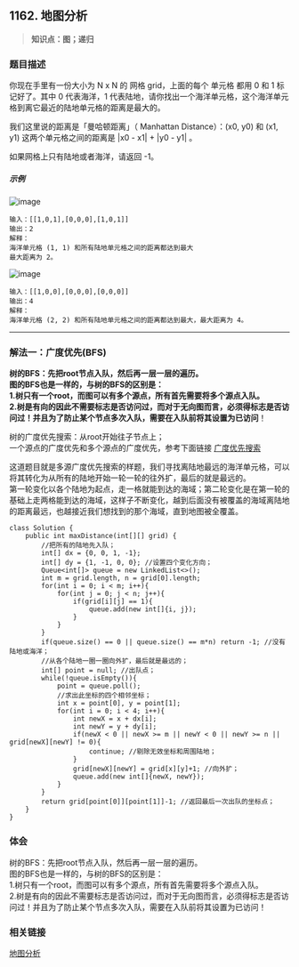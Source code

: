 ## 1162. 地图分析
> **知识点：图；递归**
### 题目描述

你现在手里有一份大小为 N x N 的 网格 grid，上面的每个 单元格 都用 0 和 1 标记好了。其中 0 代表海洋，1 代表陆地，请你找出一个海洋单元格，这个海洋单元格到离它最近的陆地单元格的距离是最大的。

我们这里说的距离是「曼哈顿距离」（ Manhattan Distance）：(x0, y0) 和 (x1, y1) 这两个单元格之间的距离是 |x0 - x1| + |y0 - y1| 。

如果网格上只有陆地或者海洋，请返回 -1。

##### 示例
![image](https://note.youdao.com/yws/public/resource/d7e7b9261eeda158304934942a33df1b/xmlnote/7188484B4F6842C3ACD5F8D47E11493F/11723)
```
输入：[[1,0,1],[0,0,0],[1,0,1]]
输出：2
解释： 
海洋单元格 (1, 1) 和所有陆地单元格之间的距离都达到最大
最大距离为 2。
```
![image](https://note.youdao.com/yws/public/resource/d7e7b9261eeda158304934942a33df1b/xmlnote/6A51FF0D8BD04480A7DE23480EDFE527/11726)
```
输入：[[1,0,0],[0,0,0],[0,0,0]]
输出：4
解释： 
海洋单元格 (2, 2) 和所有陆地单元格之间的距离都达到最大，最大距离为 4。
```
---
### 解法一：广度优先(BFS)    

**树的BFS：先把root节点入队，然后再一层一层的遍历。  
图的BFS也是一样的，与树的BFS的区别是：  
1.树只有一个root，而图可以有多个源点，所有首先需要将多个源点入队。  
2.树是有向的因此不需要标志是否访问过，而对于无向图而言，必须得标志是否访问过！并且为了防止某个节点多次入队，需要在入队前将其设置为已访问**！   

树的广度优先搜索：从root开始往子节点上；   
一个源点的广度优先和多个源点的广度优先，参考下面链接 [广度优先搜索](https://leetcode-cn.com/problems/as-far-from-land-as-possible/solution/zhen-liang-yan-sou-huan-neng-duo-yuan-kan-wan-miao/) 

这道题目就是多源广度优先搜索的样题，我们寻找离陆地最远的海洋单元格，可以将其转化为从所有的陆地开始一轮一轮的往外扩，最后的就是最远的。    
第一轮变化以各个陆地为起点，走一格就能到达的海域；第二轮变化是在第一轮的基础上走两格能到达的海域，这样子不断变化，越到后面没有被覆盖的海域离陆地的距离最远，也越接近我们想找到的那个海域，直到地图被全覆盖。

```
class Solution {
    public int maxDistance(int[][] grid) {
        //把所有的陆地先入队；
        int[] dx = {0, 0, 1, -1};
        int[] dy = {1, -1, 0, 0}; //设置四个变化方向；
        Queue<int[]> queue = new LinkedList<>();
        int m = grid.length, n = grid[0].length;
        for(int i = 0; i < m; i++){
            for(int j = 0; j < n; j++){
                if(grid[i][j] == 1){
                    queue.add(new int[]{i, j});
                }
            }
        }
        if(queue.size() == 0 || queue.size() == m*n) return -1; //没有陆地或海洋；
        //从各个陆地一圈一圈向外扩，最后就是最远的；
        int[] point = null; //出队点；
        while(!queue.isEmpty()){
            point = queue.poll();
            //求出此坐标的四个相邻坐标；
            int x = point[0], y = point[1];
            for(int i = 0; i < 4; i++){
                int newX = x + dx[i];
                int newY = y + dy[i];
                if(newX < 0 || newX >= m || newY < 0 || newY >= n || grid[newX][newY] != 0){
                    continue; //剔除无效坐标和周围陆地；
                }
                grid[newX][newY] = grid[x][y]+1; //向外扩；
                queue.add(new int[]{newX, newY});
            }
        }
        return grid[point[0]][point[1]]-1; //返回最后一次出队的坐标点；
    }
}
```
### 体会
树的BFS：先把root节点入队，然后再一层一层的遍历。  
图的BFS也是一样的，与树的BFS的区别是：  
1.树只有一个root，而图可以有多个源点，所有首先需要将多个源点入队。  
2.树是有向的因此不需要标志是否访问过，而对于无向图而言，必须得标志是否访问过！并且为了防止某个节点多次入队，需要在入队前将其设置为已访问！  

### 相关链接  
[地图分析](https://leetcode-cn.com/problems/as-far-from-land-as-possible/solution/jian-dan-java-miao-dong-tu-de-bfs-by-sweetiee/)
